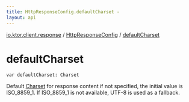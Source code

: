```yaml
---
title: HttpResponseConfig.defaultCharset - 
layout: api
---
```


<div class='api-docs-breadcrumbs'><a href="../index.html">io.ktor.client.response</a> / <a href="index.html">HttpResponseConfig</a> / <a href="./default-charset.html">defaultCharset</a></div>

# defaultCharset

<div class="signature"><code><span class="keyword">var </span><span class="identifier">defaultCharset</span><span class="symbol">: </span><span class="identifier">Charset</span></code></div>

Default <a href="#">Charset</a> for response content if not specified, the initial value is ISO_8859_1.
If ISO_8859_1 is not available, UTF-8 is used as a fallback.

